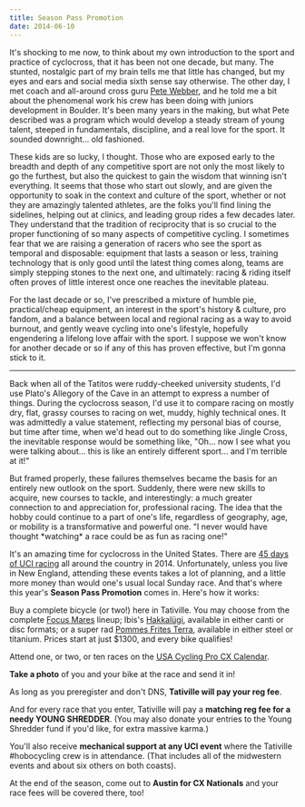 ```yaml
---
title: Season Pass Promotion
date: 2014-06-10
---
```


It's shocking to me now, to think about my own introduction to the sport and practice of cyclocross, that it has been not one decade, but many. The stunted, nostalgic part of my brain tells me that little has changed, but my eyes and ears and social media sixth sense say otherwise. The other day, I met coach and all-around cross guru [Pete Webber](http://petewebber.com/), and he told me a bit about the phenomenal work his crew has been doing with juniors development in Boulder. It's been many years in the making, but what Pete described was a program which would develop a steady stream of young talent, steeped in fundamentals, discipline, and a real love for the sport. It sounded downright… old fashioned.

These kids are so lucky, I thought. Those who are exposed early to the breadth and depth of any competitive sport are not only the most likely to go the furthest, but also the quickest to gain the wisdom that winning isn't everything. It seems that those who start out slowly, and are given the opportunity to soak in the context and culture of the sport, whether or not they are amazingly talented athletes, are the folks you'll find lining the sidelines, helping out at clinics, and leading group rides a few decades later. They understand that the tradition of reciprocity that is so crucial to the proper functioning of so many aspects of competitive cycling. I sometimes fear that we are raising a generation of racers who see the sport as temporal and disposable: equipment that lasts a season or less, training technology that is only good until the latest thing comes along, teams are simply stepping stones to the next one, and ultimately: racing & riding itself often proves of little interest once one reaches the inevitable plateau.

For the last decade or so, I've prescribed a mixture of humble pie, practical/cheap equipment, an interest in the sport's history & culture, pro fandom, and a balance between local and regional racing as a way to avoid burnout, and gently weave cycling into one's lifestyle, hopefully engendering a lifelong love affair with the sport. I suppose we won't know for another decade or so if any of this has proven effective, but I'm gonna stick to it.

* * *

Back when all of the Tatitos were ruddy-cheeked university students, I'd use Plato's Allegory of the Cave in an attempt to express a number of things. During the cyclocross season, I'd use it to compare racing on mostly dry, flat, grassy courses to racing on wet, muddy, highly technical ones. It was admittedly a value statement, reflecting my personal bias of course, but time after time, when we'd head out to do something like Jingle Cross, the inevitable response would be something like, "Oh… now I see what you were talking about… this is like an entirely different sport… and I'm terrible at it!"

But framed properly, these failures themselves became the basis for an entirely new outlook on the sport. Suddenly, there were new skills to acquire, new courses to tackle, and interestingly: a much greater connection to and appreciation for, professional racing. The idea that the hobby could continue to a part of one's life, regardless of geography, age, or mobility is a transformative and powerful one. "I never would have thought \*watching\* a race could be as fun as racing one!"

It's an amazing time for cyclocross in the United States. There are [45 days of UCI racing](http://www.usacycling.org/cnc/) all around the country in 2014. Unfortunately, unless you live in New England, attending these events takes a lot of planning, and a little more money than would one's usual local Sunday race. And that's where this year's **Season Pass Promotion** comes in. Here's how it works:

Buy a complete bicycle (or two!) here in Tativille. You may choose from the complete [Focus Mares](http://www.focus-bikes.com/us/en/bikes/2014/cyclocross.html) lineup; Ibis's [Hakkalügi](http://www.ibiscycles.com/bikes/hakkalugi/), available in either canti or disc formats; or a super rad [Pommes Frites Terra](http://pommesfrites.cc/image/82807640482), available in either steel or titanium. Prices start at just \$1300, and every bike qualifies!

Attend one, or two, or ten races on the [USA Cycling Pro CX Calendar](http://www.usacycling.org/cnc/).

**Take a photo** of you and your bike at the race and send it in!

As long as you preregister and don't DNS, **Tativille will pay your reg fee**.

And for every race that you enter, Tativille will pay a **matching reg fee for a needy YOUNG SHREDDER**. (You may also donate your entries to the Young Shredder fund if you'd like, for extra massive karma.)

You'll also receive **mechanical support at any UCI event** where the Tativille \#hobocycling crew is in attendance. (That includes all of the midwestern events and about six others on both coasts).

At the end of the season, come out to **Austin for CX Nationals** and your race fees will be covered there, too!
